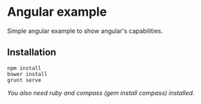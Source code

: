 # Angular example

Simple angular example to show angular's capabilities.

## Installation
`npm install`  
`bower install`  
`grunt serve`  

*You also need ruby and compass (gem install compass) installed.*